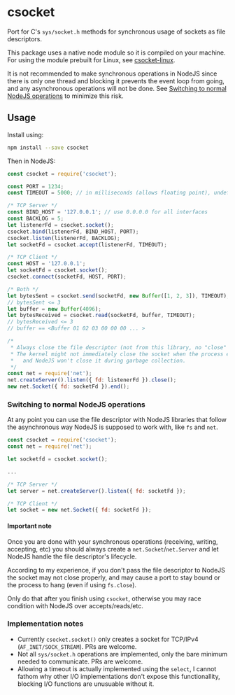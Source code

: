 # csocket

Port for C's `sys/socket.h` methods for synchronous usage of sockets as file descriptors.

This package uses a native node module so it is compiled on your machine.
For using the module prebuilt for Linux, see [csocket-linux](https://www.npmjs.com/package/csocket-linux).

It is not recommended to make synchronous operations in NodeJS since there is only one thread
and blocking it prevents the event loop from going, and any asynchronous operations will not
be done. See [Switching to normal NodeJS operations](#switching-to-normal-nodejs-operations)
to minimize this risk.

## Usage

Install using:

```bash
npm install --save csocket
```

Then in NodeJS:

```javascript
const csocket = require('csocket');

const PORT = 1234;
const TIMEOUT = 5000; // in milliseconds (allows floating point), undefined/null/0 for no timeout

/* TCP Server */
const BIND_HOST = '127.0.0.1'; // use 0.0.0.0 for all interfaces
const BACKLOG = 5;
let listenerFd = csocket.socket();
csocket.bind(listenerFd, BIND_HOST, PORT);
csocket.listen(listenerFd, BACKLOG);
let socketFd = csocket.accept(listenerFd, TIMEOUT);

/* TCP Client */
const HOST = '127.0.0.1';
let socketFd = csocket.socket();
csocket.connect(socketFd, HOST, PORT);

/* Both */
let bytesSent = csocket.send(socketFd, new Buffer([1, 2, 3]), TIMEOUT);
// bytesSent <= 3
let buffer = new Buffer(4096);
let bytesReceived = csocket.read(socketFd, buffer, TIMEOUT);
// bytesReceived <= 3
// buffer == <Buffer 01 02 03 00 00 00 ... >

/*
 * Always close the file descriptor (not from this library, no "close" in sys/socket.h).
 * The kernel might not immediately close the socket when the process exits,
 *   and NodeJS won't close it during garbage collection.
 */
const net = require('net');
net.createServer().listen({ fd: listenerFd }).close();
new net.Socket({ fd: socketFd }).end();
```

### Switching to normal NodeJS operations

At any point you can use the file descriptor with NodeJS libraries that follow
the asynchronous way NodeJS is supposed to work with, like `fs` and `net`.

```javascript
const csocket = require('csocket');
const net = require('net');

let socketfd = csocket.socket();

...

/* TCP Server */
let server = net.createServer().listen({ fd: socketFd });

/* TCP Client */
let socket = new net.Socket({ fd: socketFd });
```

#### Important note

Once you are done with your synchronous operations (receiving, writing, accepting, etc)
you should always create a `net.Socket`/`net.Server` and let NodeJS handle the file descriptor's lifecycle.

According to my experience, if you don't pass the file descriptor to NodeJS the socket may not
close properly, and may cause a port to stay bound or the process to hang (even if using `fs.close`).

Only do that after you finish using `csocket`, otherwise you may race condition with NodeJS
over accepts/reads/etc.

### Implementation notes

* Currently `csocket.socket()` only creates a socket for TCP/IPv4 (`AF_INET/SOCK_STREAM`). PRs are welcome.
* Not all `sys/socket.h` operations are implemented, only the bare minimum needed to communicate. PRs are welcome.
* Allowing a timeout is actually implemented using the `select`,
  I cannot fathom why other I/O implementations don't expose this functionallity,
  blocking I/O functions are unusuable without it.
